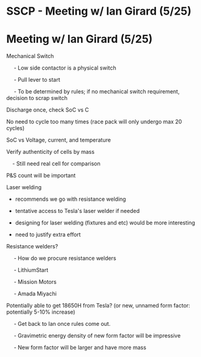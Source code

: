 # SSCP - Meeting w/ Ian Girard (5/25)

# Meeting w/ Ian Girard (5/25)

Mechanical Switch

     - Low side contactor is a physical switch

     - Pull lever to start

     - To be determined by rules; if no mechanical switch requirement, decision to scrap switch

Discharge once, check SoC vs C

No need to cycle too many times (race pack will only undergo max 20 cycles)

SoC vs Voltage, current, and temperature

Verify authenticity of cells by mass

    - Still need real cell for comparison

P&S count will be important

Laser welding

- recommends we go with resistance welding

- tentative access to Tesla's laser welder if needed

- designing for laser welding (fixtures and etc) would be more interesting

- need to justify extra effort

Resistance welders?

     - How do we procure resistance welders

     - LithiumStart

     - Mission Motors

     - Amada Miyachi 

Potentially able to get 18650H from Tesla? (or new, unnamed form factor: potentially 5-10% increase)

     - Get back to Ian once rules come out. 

     - Gravimetric energy density of new form factor will be impressive

     - New form factor will be larger and have more mass

